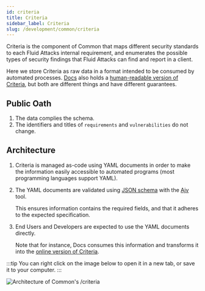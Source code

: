 ```yaml
---
id: criteria
title: Criteria
sidebar_label: Criteria
slug: /development/common/criteria
---
```


Criteria is the component of Common
that maps different security standards
to each Fluid Attacks internal requirement,
and enumerates the possible types of security findings
that Fluid Attacks can find and report in a client.

Here we store Criteria as raw data
in a format intended to be consumed by automated processes.
[Docs](/development/docs) also holds a [human-readable version of Criteria](/criteria),
but both are different things and have different guarantees.

## Public Oath

1. The data complies the schema.
1. The identifiers and titles of `requirements` and `vulnerabilities`
   do not change.

## Architecture

1. Criteria is managed as-code using YAML documents
   in order to make the information easily accessible
   to automated programs (most programming languages support YAML).
1. The YAML documents
   are validated using [JSON schema](http://json-schema.org/)
   with the [Ajv](https://ajv.js.org/) tool.

   This ensures information contains the required fields,
   and that it adheres to the expected specification.

1. End Users and Developers are expected to use the YAML documents directly.

   Note that for instance,
   Docs consumes this information
   and transforms it into the [online version of Criteria](/criteria).

:::tip
You can right click on the image below
to open it in a new tab,
or save it to your computer.
:::

![Architecture of Common's /criteria](./criteria-arch.dot.svg)
